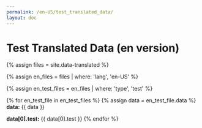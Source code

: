 ```yaml
---
permalink: /en-US/test_translated_data/
layout: doc
---
```


Test Translated Data (en version)
=================================

{% assign files = site.data-translated %}

{% assign en_files = files | where: 'lang', 'en-US' %}

{% assign en_test_files = en_files | where: 'type', 'test' %}

{% for en_test_file in en_test_files %}
  {% assign data = en_test_file.data %}
  **data:** {{ data }}

  **data[0].test:** {{ data[0].test }}
{% endfor %}

